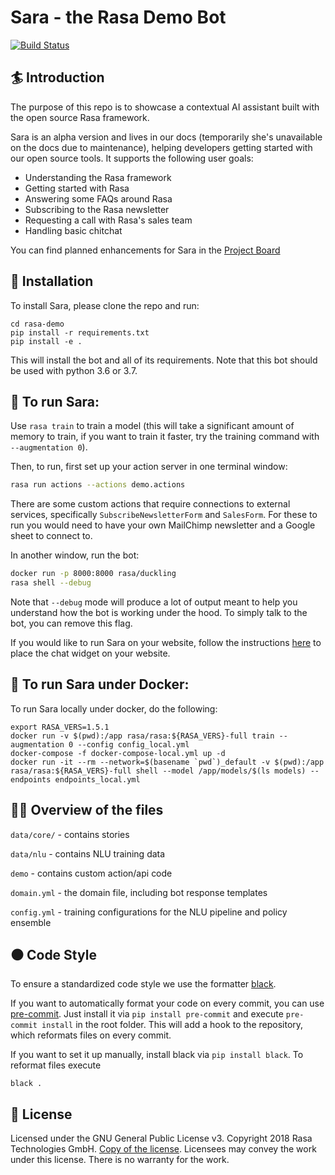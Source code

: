 # Sara - the Rasa Demo Bot
[![Build Status](https://travis-ci.com/RasaHQ/rasa-demo.svg?branch=master)](https://travis-ci.com/RasaHQ/rasa-demo)

## :surfer: Introduction
The purpose of this repo is to showcase a contextual AI assistant built with the open source Rasa framework.

Sara is an alpha version and lives in our docs (temporarily she's unavailable on the docs due to maintenance), 
helping developers getting started with our open source tools. It supports the following user goals:

- Understanding the Rasa framework
- Getting started with Rasa
- Answering some FAQs around Rasa
- Subscribing to the Rasa newsletter
- Requesting a call with Rasa's sales team
- Handling basic chitchat

You can find planned enhancements for Sara in the
[Project Board](https://github.com/RasaHQ/rasa-demo/projects/1)

## 👷‍ Installation

To install Sara, please clone the repo and run:

```
cd rasa-demo
pip install -r requirements.txt
pip install -e .
```
This will install the bot and all of its requirements.
Note that this bot should be used with python 3.6 or 3.7.

## 🤖 To run Sara:

Use `rasa train` to train a model (this will take a significant amount of memory to train,
if you want to train it faster, try the training command with
`--augmentation 0`).

Then, to run, first set up your action server in one terminal window:
```bash
rasa run actions --actions demo.actions
```

There are some custom actions that require connections to external services,
specifically `SubscribeNewsletterForm` and `SalesForm`. For these
to run you would need to have your own MailChimp newsletter and a Google sheet
to connect to.

In another window, run the bot:
```bash
docker run -p 8000:8000 rasa/duckling
rasa shell --debug
```

Note that `--debug` mode will produce a lot of output meant to help you understand how the bot is working 
under the hood. To simply talk to the bot, you can remove this flag.

If you would like to run Sara on your website, follow the instructions
[here](https://github.com/mrbot-ai/rasa-webchat) to place the chat widget on
your website.

## 🤖 To run Sara under Docker:

To run Sara locally under docker, do the following:

```
export RASA_VERS=1.5.1
docker run -v $(pwd):/app rasa/rasa:${RASA_VERS}-full train --augmentation 0 --config config_local.yml
docker-compose -f docker-compose-local.yml up -d
docker run -it --rm --network=$(basename `pwd`)_default -v $(pwd):/app rasa/rasa:${RASA_VERS}-full shell --model /app/models/$(ls models) --endpoints endpoints_local.yml
```

## 👩‍💻 Overview of the files

`data/core/` - contains stories 

`data/nlu` - contains NLU training data

`demo` - contains custom action/api code

`domain.yml` - the domain file, including bot response templates

`config.yml` - training configurations for the NLU pipeline and policy ensemble

## ⚫️ Code Style

To ensure a standardized code style we use the formatter [black](https://github.com/ambv/black).

If you want to automatically format your code on every commit, you can use [pre-commit](https://pre-commit.com/).
Just install it via `pip install pre-commit` and execute `pre-commit install` in the root folder.
This will add a hook to the repository, which reformats files on every commit.

If you want to set it up manually, install black via `pip install black`.
To reformat files execute
```
black .
```

## :gift: License
Licensed under the GNU General Public License v3. Copyright 2018 Rasa Technologies
GmbH. [Copy of the license](https://github.com/RasaHQ/rasa-demo/blob/master/LICENSE).
Licensees may convey the work under this license. There is no warranty for the work.
